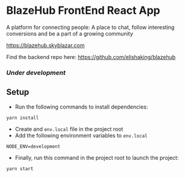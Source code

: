 # BlazeHub FrontEnd React App

A platform for connecting people: A place to chat, follow interesting conversions and be a part of a growing community

https://blazehub.skyblazar.com

Find the backend repo here: https://github.com/elishaking/blazehub

### _Under development_

## Setup

- Run the following commands to install dependencies:

```
yarn install
```

- Create and `env.local` file in the project root
- Add the following environment variables to `env.local`

```env
NODE_ENV=development
```

- Finally, run this command in the project root to launch the project:

```
yarn start
```
